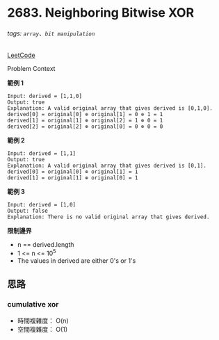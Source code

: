 # 2683. Neighboring Bitwise XOR

###### tags: `array`、`bit manipulation`

[LeetCode](https://leetcode.com/problems/neighboring-bitwise-xor/description/)

Problem Context


**範例 1**
```
Input: derived = [1,1,0]
Output: true
Explanation: A valid original array that gives derived is [0,1,0].
derived[0] = original[0] ⊕ original[1] = 0 ⊕ 1 = 1 
derived[1] = original[1] ⊕ original[2] = 1 ⊕ 0 = 1
derived[2] = original[2] ⊕ original[0] = 0 ⊕ 0 = 0
```

**範例 2**
```
Input: derived = [1,1]
Output: true
Explanation: A valid original array that gives derived is [0,1].
derived[0] = original[0] ⊕ original[1] = 1
derived[1] = original[1] ⊕ original[0] = 1
```

**範例 3**
```
Input: derived = [1,0]
Output: false
Explanation: There is no valid original array that gives derived.
```

**限制邊界**
- n == derived.length
- 1 <= n <= 10<sup>5</sup>
- The values in derived are either 0's or 1's

## 思路

### cumulative xor

- 時間複雜度： O(n)
- 空間複雜度： O(1)
